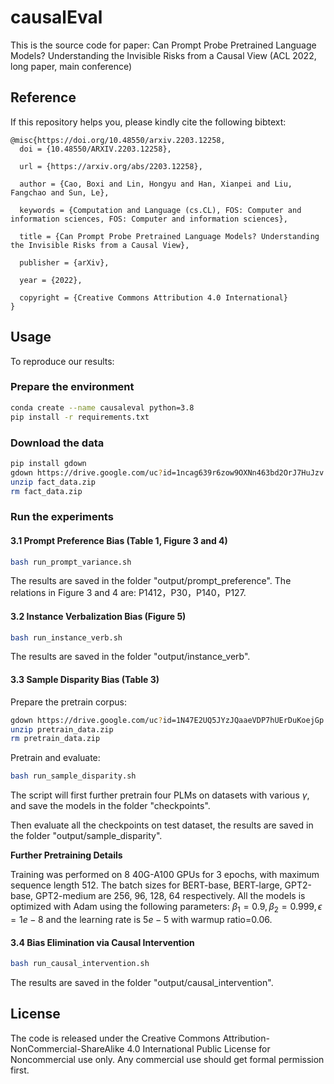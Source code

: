 # causalEval
This is the source code for paper: Can Prompt Probe Pretrained Language Models? Understanding the Invisible Risks from a Causal View (ACL 2022, long paper, main conference)

## Reference
If this repository helps you, please kindly cite the following bibtext:
```
@misc{https://doi.org/10.48550/arxiv.2203.12258,
  doi = {10.48550/ARXIV.2203.12258},
  
  url = {https://arxiv.org/abs/2203.12258},
  
  author = {Cao, Boxi and Lin, Hongyu and Han, Xianpei and Liu, Fangchao and Sun, Le},
  
  keywords = {Computation and Language (cs.CL), FOS: Computer and information sciences, FOS: Computer and information sciences},
  
  title = {Can Prompt Probe Pretrained Language Models? Understanding the Invisible Risks from a Causal View},
  
  publisher = {arXiv},
  
  year = {2022},
  
  copyright = {Creative Commons Attribution 4.0 International}
}
```

## Usage
To reproduce our results:

### Prepare the environment
```bash
conda create --name causaleval python=3.8
pip install -r requirements.txt
```

### Download the data
```bash
pip install gdown
gdown https://drive.google.com/uc?id=1ncag639r6zow9OXNn463bd2OrJ7HuJzv
unzip fact_data.zip
rm fact_data.zip
```
### Run the experiments

#### 3.1 Prompt Preference Bias (Table 1, Figure 3 and 4)

```bash
bash run_prompt_variance.sh
```

The results are saved in the folder "output/prompt_preference".
The relations in Figure 3 and 4 are: P1412，P30，P140，P127.

#### 3.2 Instance Verbalization Bias (Figure 5)

```bash
bash run_instance_verb.sh
```

The results are saved in the folder "output/instance_verb".

#### 3.3 Sample Disparity Bias (Table 3)
Prepare the pretrain corpus:
```bash
gdown https://drive.google.com/uc?id=1N47E2UQ5JYzJQaaeVDP7hUErDuKoejGp
unzip pretrain_data.zip
rm pretrain_data.zip
```
Pretrain and evaluate:
```bash
bash run_sample_disparity.sh
```
The script will first further pretrain four PLMs on datasets with various $\gamma$, and save the models in the folder "checkpoints".

Then evaluate all the checkpoints on test dataset, the results are saved in the folder "output/sample_disparity".

**Further Pretraining Details**

Training was performed on 8 40G-A100 GPUs for 3 epochs, with maximum sequence length 512. The batch sizes for BERT-base, BERT-large, GPT2-base, GPT2-medium are 256, 96, 128, 64 respectively. All the models is optimized with Adam using the following parameters: $\beta_1=0.9, \beta_2=0.999, \epsilon=1e-8$ and the learning  rate is $5e-5$ with warmup ratio=$0.06$. 

#### 3.4 Bias Elimination via Causal Intervention

```bash
bash run_causal_intervention.sh
```
The results are saved in the folder "output/causal_intervention".

## License
The code is released under the Creative Commons Attribution-NonCommercial-ShareAlike 4.0 International Public License for Noncommercial use only. Any commercial use should get formal permission first.
